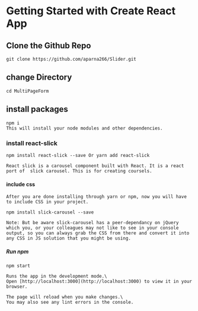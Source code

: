 # Getting Started with Create React App




## Clone the Github Repo
```
git clone https://github.com/aparna266/Slider.git
```
## change Directory

```
cd MultiPageForm
```

## install packages

```
npm i
This will install your node modules and other dependencies.
```

### install react-slick

```
npm install react-slick --save Or yarn add react-slick
 
React slick is a carousel component built with React. It is a react port of  slick carousel. This is for creating coursels.
```

#### include css

 ```
After you are done installing through yarn or npm, now you will have to include CSS in your project.

npm install slick-carousel --save 
 
Note: But be aware slick-carousel has a peer-dependancy on jQuery which you, or your colleagues may not like to see in your console output, so you can always grab the CSS from there and convert it into any CSS in JS solution that you might be using.
```

##### Run npm

```
npm start

Runs the app in the development mode.\
Open [http://localhost:3000](http://localhost:3000) to view it in your browser.

The page will reload when you make changes.\
You may also see any lint errors in the console.
```
